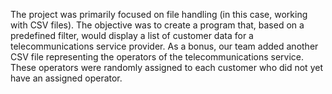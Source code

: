 The project was primarily focused on file handling (in this case, working with CSV files).
The objective was to create a program that, based on a predefined filter, would display a list of customer data for a telecommunications service provider.
As a bonus, our team added another CSV file representing the operators of the telecommunications service. These operators were randomly assigned to each customer who did not yet have an assigned operator.
